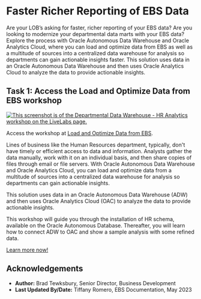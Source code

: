 # Faster Richer Reporting of EBS Data
Are your LOB’s asking for faster, richer reporting of your EBS data? Are you looking to modernize your departmental data marts with your EBS data? Explore the process with Oracle Autonomous Data Warehouse and Oracle Analytics Cloud, where you can load and optimize data from EBS as well as a multitude of sources into a centralized data warehouse for analysis so departments can gain actionable insights faster.  This solution uses data in an Oracle Autonomous Data Warehouse and then uses Oracle Analytics Cloud to analyze the data to provide actionable insights.

## 

## Task 1: Access the Load and Optimize Data from EBS workshop

[![This screenshot is of the Departmental Data Warehouse - HR Analytics workshop on the LiveLabs page.](./images/ddw-hr-workshop.png " ")](https://apexapps.oracle.com/pls/apex/r/dbpm/livelabs/run-workshop?p210_wid=678)

Access the workshop at [Load and Optimize Data from EBS](https://apexapps.oracle.com/pls/apex/r/dbpm/livelabs/run-workshop?p210_wid=678).

Lines of business like the Human Resources department, typically, don't have timely or efficient access to data and information. Analysts gather the data manually, work with it on an individual basis, and then share copies of files through email or file servers. With Oracle Autonomous Data Warehouse and Oracle Analytics Cloud, you can load and optimize data from a multitude of sources into a centralized data warehouse for analysis so departments can gain actionable insights.

This solution uses data in an Oracle Autonomous Data Warehouse (ADW) and then uses Oracle Analytics Cloud (OAC) to analyze the data to provide actionable insights.

This workshop will guide you through the installation of HR schema, available on the Oracle Autonomous Database. Thereafter, you will learn how to connect ADW to OAC and show a sample analysis with some refined data.

[Learn more now!](https://apexapps.oracle.com/pls/apex/r/dbpm/livelabs/run-workshop?p210_wid=678)


## Acknowledgements

* **Author:** Brad Tewksbury, Senior Director, Business Development
* **Last Updated By/Date:** Tiffany Romero, EBS Documentation, May 2023


